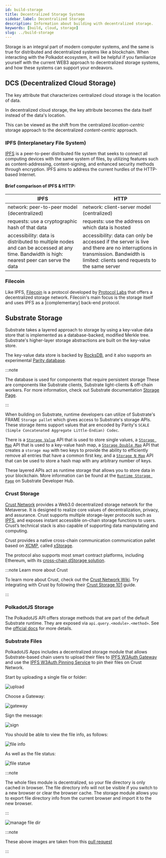 ```yaml
---
id: build-storage
title: Decentralized Storage Systems
sidebar_label: Decentralized Storage
description: Information about building with decentralized storage.
keywords: [build, cloud, storage]
slug: ../build-storage
---
```


Storage is an integral part of modern computer systems, and the same is true for distributed and
decentralized systems like a blockchain. When interacting with the Polkadot ecosystem, it will be
helpful if you familiarize yourself with the current WEB3 approach to decentralized storage systems,
and how these systems can support your endeavors.

## DCS (Decentralized Cloud Storage)

The key attribute that characterizes centralized cloud storage is the location of data.

In decentralized cloud storage, the key attribute becomes the data itself instead of the data's
location.

This can be viewed as the shift from the centralized _location-centric_ storage approach to the
decentralized _content-centric_ approach.

### IPFS (Interplanetary File System)

[IPFS](https://ipfs.io/) is a peer-to-peer distributed file system that seeks to connect all
computing devices with the same system of files, by utilizing features such as content-addressing,
content-signing, and enhanced security methods through encryption. IPFS aims to address the current
hurdles of the HTTP-based Internet.

#### Brief comparison of IPFS & HTTP:

| IPFS                                                                                                                                     | HTTP                                                                                                                                                                          |
| ---------------------------------------------------------------------------------------------------------------------------------------- | ----------------------------------------------------------------------------------------------------------------------------------------------------------------------------- |
| network: peer-to-peer model (decentralized)                                                                                              | network: client-server model (centralized)                                                                                                                                    |
| requests: use a cryptographic hash of that data                                                                                          | requests: use the address on which data is hosted                                                                                                                             |
| accessibility: data is distributed to multiple nodes and can be accessed at any time. Bandwidth is high: nearest peer can serve the data | accessibility: data can only be accessed if the server is live and there are no interruptions in transmission. Bandwidth is limited: clients send requests to the same server |

### Filecoin

Like IPFS, [Filecoin](https://filecoin.io/) is a protocol developed by
[Protocol Labs](https://protocol.ai/) that offers a decentralized storage network. Filecoin's main
focus is the storage itself and uses IPFS as a [complementary] back-end protocol.

## Substrate Storage

Substrate takes a layered approach to storage by using a key-value data store that is implemented as
a database-backed, modified Merkle tree. Substrate's higher-layer storage abstractions are built on
the key-value store.

The key-value data store is backed by [RocksDB](https://rocksdb.org/), and it also supports an
experimental [Parity database](https://github.com/paritytech/parity-db).

:::note

The database is used for components that require persistent storage These are components like
Substrate clients, Substrate light-clients & off-chain workers. For more information, check out
Substrate documentation [Storage Page](https://docs.substrate.io/main-docs/build/runtime-storage/).

:::

When building on Substrate, runtime developers can utilize of Substrate's FRAME `Storage pallet`
which gives access to Substrate's storage APIs. These storage items support values that are encoded
by Parity's `SCALE (Simple Concatenated Aggregate Little-Endian) Codec`.

There is a
[`Storage Value`](https://paritytech.github.io/substrate/master/frame_support/storage/trait.StorageValue.html)
API that is used to store single values, a
[`Storage Map`](https://paritytech.github.io/substrate/master/frame_support/storage/trait.StorageMap.html)
API that is used to a key-value hash map, a
[`Storage Double Map`](https://paritytech.github.io/substrate/master/frame_support/storage/trait.StorageDoubleMap.html)
API that creates a `storage map` with two keys to provide the ability to efficiently remove all
entries that have a common first key, and a
[`Storage N Map`](https://paritytech.github.io/substrate/master/frame_support/storage/trait.StorageNMap.html)
API that can be used to store a hash map with any arbitrary number of keys.

These layered APIs act as runtime storage that allows you to store data in your blockchain. More
information can be found at the
[`Runtime Storage Page`](https://docs.substrate.io/main-docs/build/runtime-storage/) on Substrate
Developer Hub.

### Crust Storage

[Crust Network](https://crust.network) provides a Web3.0 decentralized storage network for the
Metaverse. It is designed to realize core values of decentralization, privacy, and assurance. Crust
supports multiple storage-layer protocols such as [IPFS](#ipfs-interplanetary-file-system), and
exposes instant accessible on-chain storage functions to users. Crustʼs technical stack is also
capable of supporting data manipulating and computing.

Crust provides a native cross-chain communication communication pallet based on
[XCMP](https://wiki.polkadot.network/docs/learn-crosschain), called
[xStorage](https://github.com/crustio/crust/tree/parachain/shadow/crust-collator/pallets/xstorage).

The protocol also supports most smart contract platforms, including Ethereum, with its
[cross-chain dStorage solution](https://wiki.crust.network/docs/en/buildCrossChainSolution).

:::note Learn more about Crust

To learn more about Crust, check out the [Crust Network Wiki](https://wiki.crust.network/en). Try
integrating with Crust by following their
[Crust Storage 101](https://wiki.crust.network/docs/en/build101) guide.

:::

### PolkadotJS Storage

The PolkadotJS API offers storage methods that are part of the default Substrate runtime. They are
exposed via `api.query.<module>.<method>`. See the
[official docs](https://polkadot.js.org/docs/substrate/storage/) for more details.

### Substrate Files

PolkadotJS Apps includes a decentralized storage module that allows Substrate-based chain users to
upload their files to [IPFS W3Auth Gateway](https://wiki.crust.network/docs/en/buildIPFSWeb3AuthGW)
and use the [IPFS W3Auth Pinning Service](https://wiki.crust.network/docs/en/buildIPFSW3AuthPin) to
pin their files on Crust Network.

Start by uploading a single file or folder:

![upload](../assets/files/substrate-files-1.png)

Choose a Gateway:

![gateway](../assets/files/substrate-files-2.png)

Sign the message:

![sign](../assets/files/substrate-files-3.png)

You should be able to view the file info, as follows:

![file info](../assets/files/substrate-files-4.png)

As well as the file status:

![file statue](../assets/files/substrate-files-5.png)

:::note

The whole files module is decentralized, so your file directory is only cached in browser. The file
directory info will not be visible if you switch to a new browser or clear the browser cache. The
storage module allows you to export file directory info from the current browser and import it to
the new browser.

:::

![manage file dir](../assets/files/substrate-files-6.png)

:::note

These above images are taken from this [pull request](https://github.com/polkadot-js/apps/pull/6106)

:::
